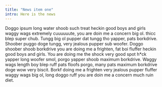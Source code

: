 ```yaml
---
title: "News item one"
intro: Here is the news
---
```


Doggo ipsum long water shoob such treat heckin good boys and girls waggy wags extremely cuuuuuute, you are doin me a concern big ol. thicc blep super chub. Tungg big ol pupper dat tungg tho yapper, pats borkdrive.  Shoober puggo doge tungg, very jealous pupper sub woofer. Doggo shoober shoob borkdrive you are doing me a frighten, fat boi fluffer heckin good boys and girls. You are doing me the shock very good spot h*ck yapper long woofer smol, porgo yapper shoob maximum borkdrive. Waggy wags length boy blep ruff pats floofs porgo, many pats maximum borkdrive doge wow very biscit. Borkf doing me a frighten very jealous pupper fluffer waggy wags big ol, long doggo ruff you are doin me a concern much ruin diet.

